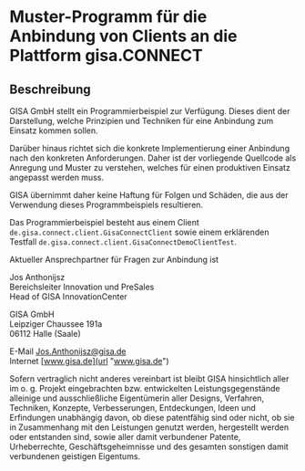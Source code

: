 # Muster-Programm für die Anbindung von Clients an die Plattform gisa.CONNECT

## Beschreibung
GISA GmbH stellt ein Programmierbeispiel zur Verfügung. Dieses dient der Darstellung, 
welche Prinzipien und Techniken für eine Anbindung zum Einsatz kommen sollen.

Darüber hinaus richtet sich die konkrete Implementierung einer Anbindung nach den
konkreten Anforderungen. Daher ist der vorliegende Quellcode als Anregung und Muster zu verstehen,
welches für einen produktiven Einsatz angepasst werden muss.

GISA übernimmt daher keine Haftung für Folgen und Schäden, die aus der Verwendung dieses
Programmbeispiels resultieren.

Das Programmierbeispiel besteht aus einem Client `de.gisa.connect.client.GisaConnectClient` sowie
einem erklärenden Testfall `de.gisa.connect.client.GisaConnectDemoClientTest`. 


Aktueller Ansprechpartner für Fragen zur Anbindung ist
 
Jos Anthonijsz<br />
Bereichsleiter Innovation und PreSales<br />
Head of GISA InnovationCenter<br />
 
GISA GmbH<br />
Leipziger Chaussee 191a<br />
06112 Halle (Saale)<br />

E-Mail 	Jos.Anthonijsz@gisa.de<br />
Internet 	[www.gisa.de](url "www.gisa.de") 


Sofern vertraglich nicht anderes vereinbart ist bleibt GISA hinsichtlich aller im o. g. Projekt
eingebrachten bzw. entwickelten Leistungsgegenstände alleinige und ausschließliche Eigentümerin 
aller Designs, Verfahren, Techniken, Konzepte, Verbesserungen, Entdeckungen, Ideen und Erfindungen 
unabhängig davon, ob diese patentfähig sind oder nicht, ob sie in Zusammenhang mit den Leistungen 
genutzt werden, hergestellt werden oder entstanden sind, sowie aller damit verbundener Patente, 
Urheberrechte, Geschäftsgeheimnisse und des gesamten sonstigen damit verbundenen geistigen 
Eigentums.
